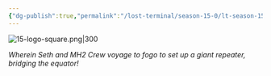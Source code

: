 ```yaml
---
{"dg-publish":true,"permalink":"/lost-terminal/season-15-0/lt-season-15-0/","hide":true,"tags":["project/lt"],"noteIcon":""}
---
```



![15-logo-square.png|300](/img/user/Resources/Meta/attachments/15-logo-square.png)

_Wherein Seth and MH2 Crew voyage to fogo to set up a giant repeater, bridging the equator!_

 
